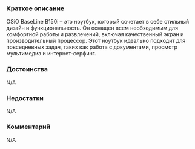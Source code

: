 ### **Краткое описание**
OSiO BaseLine B150i – это ноутбук, который сочетает в себе стильный дизайн и функциональность. Он оснащен всем необходимым для комфортной работы и развлечений, включая качественный экран и производительный процессор. Этот ноутбук идеально подходит для повседневных задач, таких как работа с документами, просмотр мультимедиа и интернет-серфинг.

### **Достоинства**
N/A

### **Недостатки**
N/A

### **Комментарий**
N/A
